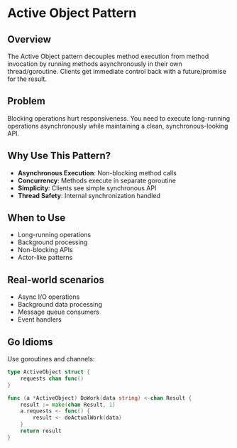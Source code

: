 # Active Object Pattern

## Overview
The Active Object pattern decouples method execution from method invocation by running methods asynchronously in their own thread/goroutine. Clients get immediate control back with a future/promise for the result.

## Problem
Blocking operations hurt responsiveness. You need to execute long-running operations asynchronously while maintaining a clean, synchronous-looking API.

## Why Use This Pattern?
- **Asynchronous Execution**: Non-blocking method calls
- **Concurrency**: Methods execute in separate goroutine
- **Simplicity**: Clients see simple synchronous API
- **Thread Safety**: Internal synchronization handled

## When to Use
- Long-running operations
- Background processing
- Non-blocking APIs
- Actor-like patterns

## Real-world scenarios
- Async I/O operations
- Background data processing
- Message queue consumers
- Event handlers

## Go Idioms
Use goroutines and channels:
```go
type ActiveObject struct {
    requests chan func()
}

func (a *ActiveObject) DoWork(data string) <-chan Result {
    result := make(chan Result, 1)
    a.requests <- func() {
        result <- doActualWork(data)
    }
    return result
}
```

